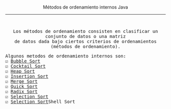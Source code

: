 <p align="center">
<br/
<samp>
    Métodos de ordenamiento internos Java
    <hr/>
</samp>
</p>
<br/>
<p align="center">
<samp>
   Los métodos de ordenamiento consisten en clasificar un conjunto
   de datos o una matriz <br/>
   de datos dada bajo ciertos criterios de
   ordenamientos (métodos de ordenamiento).
</samp>
</p>
<samp>
   Algunos metodos de ordenamiento internos son:
   <br/>
   ☑️ <a href="https://github.com/JPichardo99/Metodos-Ordenamiento-Internos-Java/blob/main/BubbleSort.java" target="_blank">Bubble Sort</a>
   <br/>
   ☑️ <a href="https://github.com/JPichardo99/Metodos-Ordenamiento-Internos-Java/blob/main/CocktailSort.java" target="_blank">Cocktail Sort</a>
   <br/>
   ☑️ <a href="https://github.com/JPichardo99/Metodos-Ordenamiento-Internos-Java/blob/main/HeapSort.java" target="_blank">Heap Sort</a>
   <br/>
   ☑️ <a href="https://github.com/JPichardo99/Metodos-Ordenamiento-Internos-Java/blob/main/InsertionSort.java" target="_blank">Insertion Sort</a>
   <br/>
   ☑️ <a href="https://github.com/JPichardo99/Metodos-Ordenamiento-Internos-Java/blob/main/MergeSort.java" target="_blank">Merge Sort</a>
   <br/>
   ☑️ <a href="https://github.com/JPichardo99/Metodos-Ordenamiento-Internos-Java/blob/main/QuickSort.java" target="_blank">Quick Sort</a>
   <br/>
   ☑️ <a href="https://github.com/JPichardo99/Metodos-Ordenamiento-Internos-Java/blob/main/RadixSort.java" target="_blank">Radix Sort</a>
   <br/>
   ☑️ <a href="https://github.com/JPichardo99/Metodos-Ordenamiento-Internos-Java/blob/main/SelectionSort.java" target="_blank">Selection Sort</a>
   <br/>
   ☑️ <a href="https://github.com/JPichardo99/Metodos-Ordenamiento-Internos-Java/blob/main/ShellSort.java" target="_blank">Selection Sort</a>Shell Sort
</samp>
